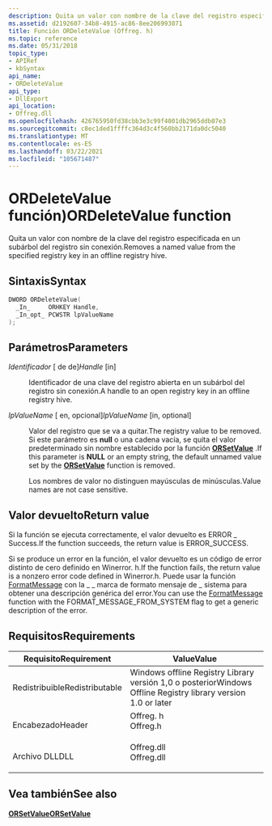 ```yaml
---
description: Quita un valor con nombre de la clave del registro especificada en un subárbol del registro sin conexión.
ms.assetid: d2192607-34b8-4915-ac86-8ee206993071
title: Función ORDeleteValue (Offreg. h)
ms.topic: reference
ms.date: 05/31/2018
topic_type:
- APIRef
- kbSyntax
api_name:
- ORDeleteValue
api_type:
- DllExport
api_location:
- Offreg.dll
ms.openlocfilehash: 426765950fd38cbb3e3c99f4001db2965ddb07e3
ms.sourcegitcommit: c8ec1ded1ffffc364d3c4f560bb2171da0dc5040
ms.translationtype: MT
ms.contentlocale: es-ES
ms.lasthandoff: 03/22/2021
ms.locfileid: "105671487"
---
```

# <a name="ordeletevalue-function"></a><span data-ttu-id="d4e19-103">ORDeleteValue función)</span><span class="sxs-lookup"><span data-stu-id="d4e19-103">ORDeleteValue function</span></span>

<span data-ttu-id="d4e19-104">Quita un valor con nombre de la clave del registro especificada en un subárbol del registro sin conexión.</span><span class="sxs-lookup"><span data-stu-id="d4e19-104">Removes a named value from the specified registry key in an offline registry hive.</span></span>

## <a name="syntax"></a><span data-ttu-id="d4e19-105">Sintaxis</span><span class="sxs-lookup"><span data-stu-id="d4e19-105">Syntax</span></span>


```C++
DWORD ORDeleteValue(
  _In_     ORHKEY Handle,
  _In_opt_ PCWSTR lpValueName
);
```



## <a name="parameters"></a><span data-ttu-id="d4e19-106">Parámetros</span><span class="sxs-lookup"><span data-stu-id="d4e19-106">Parameters</span></span>

<dl> <dt>

<span data-ttu-id="d4e19-107">*Identificador* \[ de de\]</span><span class="sxs-lookup"><span data-stu-id="d4e19-107">*Handle* \[in\]</span></span>
</dt> <dd>

<span data-ttu-id="d4e19-108">Identificador de una clave del registro abierta en un subárbol del registro sin conexión.</span><span class="sxs-lookup"><span data-stu-id="d4e19-108">A handle to an open registry key in an offline registry hive.</span></span>

</dd> <dt>

<span data-ttu-id="d4e19-109">*lpValueName* \[ en, opcional\]</span><span class="sxs-lookup"><span data-stu-id="d4e19-109">*lpValueName* \[in, optional\]</span></span>
</dt> <dd>

<span data-ttu-id="d4e19-110">Valor del registro que se va a quitar.</span><span class="sxs-lookup"><span data-stu-id="d4e19-110">The registry value to be removed.</span></span> <span data-ttu-id="d4e19-111">Si este parámetro es **null** o una cadena vacía, se quita el valor predeterminado sin nombre establecido por la función [**ORSetValue**](orsetvalue.md) .</span><span class="sxs-lookup"><span data-stu-id="d4e19-111">If this parameter is **NULL** or an empty string, the default unnamed value set by the [**ORSetValue**](orsetvalue.md) function is removed.</span></span>

<span data-ttu-id="d4e19-112">Los nombres de valor no distinguen mayúsculas de minúsculas.</span><span class="sxs-lookup"><span data-stu-id="d4e19-112">Value names are not case sensitive.</span></span>

</dd> </dl>

## <a name="return-value"></a><span data-ttu-id="d4e19-113">Valor devuelto</span><span class="sxs-lookup"><span data-stu-id="d4e19-113">Return value</span></span>

<span data-ttu-id="d4e19-114">Si la función se ejecuta correctamente, el valor devuelto es ERROR \_ Success.</span><span class="sxs-lookup"><span data-stu-id="d4e19-114">If the function succeeds, the return value is ERROR\_SUCCESS.</span></span>

<span data-ttu-id="d4e19-115">Si se produce un error en la función, el valor devuelto es un código de error distinto de cero definido en Winerror. h.</span><span class="sxs-lookup"><span data-stu-id="d4e19-115">If the function fails, the return value is a nonzero error code defined in Winerror.h.</span></span> <span data-ttu-id="d4e19-116">Puede usar la función [FormatMessage](/windows/win32/api/winbase/nf-winbase-formatmessage) con la \_ \_ marca de formato mensaje de \_ sistema para obtener una descripción genérica del error.</span><span class="sxs-lookup"><span data-stu-id="d4e19-116">You can use the [FormatMessage](/windows/win32/api/winbase/nf-winbase-formatmessage) function with the FORMAT\_MESSAGE\_FROM\_SYSTEM flag to get a generic description of the error.</span></span>

## <a name="requirements"></a><span data-ttu-id="d4e19-117">Requisitos</span><span class="sxs-lookup"><span data-stu-id="d4e19-117">Requirements</span></span>



| <span data-ttu-id="d4e19-118">Requisito</span><span class="sxs-lookup"><span data-stu-id="d4e19-118">Requirement</span></span> | <span data-ttu-id="d4e19-119">Value</span><span class="sxs-lookup"><span data-stu-id="d4e19-119">Value</span></span> |
|----------------------------|---------------------------------------------------------------------------------------|
| <span data-ttu-id="d4e19-120">Redistribuible</span><span class="sxs-lookup"><span data-stu-id="d4e19-120">Redistributable</span></span><br/> | <span data-ttu-id="d4e19-121">Windows offline Registry Library versión 1,0 o posterior</span><span class="sxs-lookup"><span data-stu-id="d4e19-121">Windows Offline Registry library version 1.0 or later</span></span><br/>                      |
| <span data-ttu-id="d4e19-122">Encabezado</span><span class="sxs-lookup"><span data-stu-id="d4e19-122">Header</span></span><br/>          | <dl> <span data-ttu-id="d4e19-123"><dt>Offreg. h</dt></span><span class="sxs-lookup"><span data-stu-id="d4e19-123"><dt>Offreg.h</dt></span></span> </dl>   |
| <span data-ttu-id="d4e19-124">Archivo DLL</span><span class="sxs-lookup"><span data-stu-id="d4e19-124">DLL</span></span><br/>             | <dl> <span data-ttu-id="d4e19-125"><dt>Offreg.dll</dt></span><span class="sxs-lookup"><span data-stu-id="d4e19-125"><dt>Offreg.dll</dt></span></span> </dl> |



## <a name="see-also"></a><span data-ttu-id="d4e19-126">Vea también</span><span class="sxs-lookup"><span data-stu-id="d4e19-126">See also</span></span>

<dl> <dt>

[<span data-ttu-id="d4e19-127">**ORSetValue**</span><span class="sxs-lookup"><span data-stu-id="d4e19-127">**ORSetValue**</span></span>](orsetvalue.md)
</dt> </dl>

 

 
